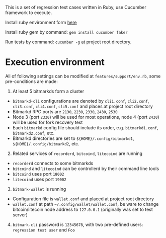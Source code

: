 This is a set of regression test cases written in Ruby, use Cucumber framework to execute.

Install ruby environment form [here](https://www.ruby-lang.org/zh_tw/documentation/installation/)

Install ruby gem by command: `gem install cucumber faker`

Run tests by command: `cucumber -g` at project root directory.

# Execution environment

All of following settings can be modified at `features/support/env.rb`, some pre-conditions are made:

1. At least 5 bitmarkds form a cluster
  - `bitmarkd-cli` configurations are denoted by `cli1.conf`, `cli2.conf`, `cli3.conf`, `cli4.conf`, `cli5.conf` and places at project root directory
  - Bitmarkd RPC ports are `2130`, `2230`, `2330`, `2430`, `2530`
  - Node 3 (port `2330`) will be used for most operations, node 4 (port `2430`) will be used for fork recovery test
  - Each `bitmarkd` config file should include its order, e.g. `bitmarkd1.conf`, `bitmarkd2.conf`, etc.
  - Bitmarkd directories are set to `${HOME}/.config/bitmarkd1`, `${HOME}/.config/bitmarkd2`, etc.

2. Related services of `recorderd`, `bitcoind`, `litecoind` are running
  - `recorderd` connects to some bitmarkds
  - `bitcoind` and `litecoind` can be controllerd by their command line tools
  - `bitcoind` uses port `18002`
  - `litecoind` uses port `19002`

3. `bitmark-wallet` is running
  - Configuration file is `wallet.conf` and placed at project root directory
  - `wallet.conf` at path `~/.config/wallet/wallet.conf`, be ware to change bitcoin/litecoin node address to `127.0.0.1` (originally was set to test server)

4. `bitmark-cli` password is `12345678`, with two pre-defined users: `regression test user` and `Foo`
